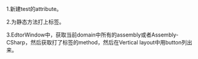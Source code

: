 1.新建test的attribute。

2.为静态方法打上标签。

3.EdtorWindow中，获取当前domain中所有的assembly或者Assembly-CSharp，然后获取打了标签的method，然后在Vertical layout中用button列出来。